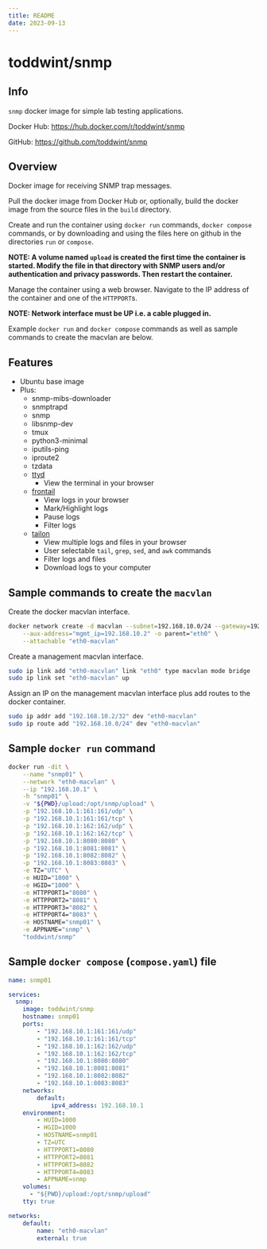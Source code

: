 ```yaml
---
title: README
date: 2023-09-13
---
```


# toddwint/snmp


## Info

`snmp` docker image for simple lab testing applications.

Docker Hub: <https://hub.docker.com/r/toddwint/snmp>

GitHub: <https://github.com/toddwint/snmp>


## Overview

Docker image for receiving SNMP trap messages.

Pull the docker image from Docker Hub or, optionally, build the docker image from the source files in the `build` directory.

Create and run the container using `docker run` commands, `docker compose` commands, or by downloading and using the files here on github in the directories `run` or `compose`.

**NOTE: A volume named `upload` is created the first time the container is started. Modify the file in that directory with SNMP users and/or authentication and privacy passwords. Then restart the container.**

Manage the container using a web browser. Navigate to the IP address of the container and one of the `HTTPPORT`s.

**NOTE: Network interface must be UP i.e. a cable plugged in.**

Example `docker run` and `docker compose` commands as well as sample commands to create the macvlan are below.


## Features

- Ubuntu base image
- Plus:
  - snmp-mibs-downloader
  - snmptrapd
  - snmp
  - libsnmp-dev
  - tmux
  - python3-minimal
  - iputils-ping
  - iproute2
  - tzdata
  - [ttyd](https://github.com/tsl0922/ttyd)
    - View the terminal in your browser
  - [frontail](https://github.com/mthenw/frontail)
    - View logs in your browser
    - Mark/Highlight logs
    - Pause logs
    - Filter logs
  - [tailon](https://github.com/gvalkov/tailon)
    - View multiple logs and files in your browser
    - User selectable `tail`, `grep`, `sed`, and `awk` commands
    - Filter logs and files
    - Download logs to your computer


## Sample commands to create the `macvlan`

Create the docker macvlan interface.

```bash
docker network create -d macvlan --subnet=192.168.10.0/24 --gateway=192.168.10.254 \
    --aux-address="mgmt_ip=192.168.10.2" -o parent="eth0" \
    --attachable "eth0-macvlan"
```

Create a management macvlan interface.

```bash
sudo ip link add "eth0-macvlan" link "eth0" type macvlan mode bridge
sudo ip link set "eth0-macvlan" up
```

Assign an IP on the management macvlan interface plus add routes to the docker container.

```bash
sudo ip addr add "192.168.10.2/32" dev "eth0-macvlan"
sudo ip route add "192.168.10.0/24" dev "eth0-macvlan"
```

## Sample `docker run` command

```bash
docker run -dit \
    --name "snmp01" \
    --network "eth0-macvlan" \
    --ip "192.168.10.1" \
    -h "snmp01" \
    -v "${PWD}/upload:/opt/snmp/upload" \
    -p "192.168.10.1:161:161/udp" \
    -p "192.168.10.1:161:161/tcp" \
    -p "192.168.10.1:162:162/udp" \
    -p "192.168.10.1:162:162/tcp" \
    -p "192.168.10.1:8080:8080" \
    -p "192.168.10.1:8081:8081" \
    -p "192.168.10.1:8082:8082" \
    -p "192.168.10.1:8083:8083" \
    -e TZ="UTC" \
    -e HUID="1000" \
    -e HGID="1000" \
    -e HTTPPORT1="8080" \
    -e HTTPPORT2="8081" \
    -e HTTPPORT3="8082" \
    -e HTTPPORT4="8083" \
    -e HOSTNAME="snmp01" \
    -e APPNAME="snmp" \
    "toddwint/snmp"
```


## Sample `docker compose` (`compose.yaml`) file

```yaml
name: snmp01

services:
  snmp:
    image: toddwint/snmp
    hostname: snmp01
    ports:
        - "192.168.10.1:161:161/udp"
        - "192.168.10.1:161:161/tcp"
        - "192.168.10.1:162:162/udp"
        - "192.168.10.1:162:162/tcp"
        - "192.168.10.1:8080:8080"
        - "192.168.10.1:8081:8081"
        - "192.168.10.1:8082:8082"
        - "192.168.10.1:8083:8083"
    networks:
        default:
            ipv4_address: 192.168.10.1
    environment:
        - HUID=1000
        - HGID=1000
        - HOSTNAME=snmp01
        - TZ=UTC
        - HTTPPORT1=8080
        - HTTPPORT2=8081
        - HTTPPORT3=8082
        - HTTPPORT4=8083
        - APPNAME=snmp
    volumes:
      - "${PWD}/upload:/opt/snmp/upload"
    tty: true

networks:
    default:
        name: "eth0-macvlan"
        external: true
```
